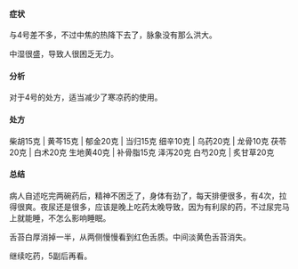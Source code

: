 #### 症状

与4号差不多，不过中焦的热降下去了，脉象没有那么洪大。

中湿很盛，导致人很困乏无力。

#### 分析

对于4号的处方，适当减少了寒凉药的使用。

#### 处方

柴胡15克 | 黄芩15克 | 郁金20克 | 当归15克
细辛10克 | 乌药20克 | 龙骨10克 
茯苓20克 | 白术20克
生地黄40克 | 补骨脂15克
泽泻20克
白芍20克 | 炙甘草20克

#### 总结

病人自述吃完两碗药后，精神不困乏了，身体有劲了，每天排便很多，有4次，拉得很爽。夜尿还是很多，应该是晚上吃药太晚导致，因为有利尿的药，不过尿完马上就能睡，不怎么影响睡眠。

舌苔白厚消掉一半，从两侧慢慢看到红色舌质。中间淡黄色舌苔消失。

继续吃药，5副后再看。